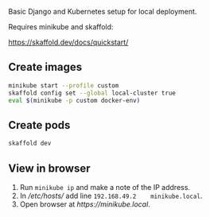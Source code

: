 Basic Django and Kubernetes setup for local deployment.

Requires minikube and skaffold:

https://skaffold.dev/docs/quickstart/

## Create images

```bash
minikube start --profile custom
skaffold config set --global local-cluster true
eval $(minikube -p custom docker-env)
```

## Create pods

```bash
skaffold dev
```

## View in browser

1. Run `minikube ip` and make a note of the IP address.
2. In _/etc/hosts/_ add line `192.168.49.2    minikube.local`.
3. Open browser at _https://minikube.local_.

